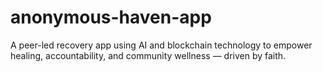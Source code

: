 # anonymous-haven-app
A peer-led recovery app using AI and blockchain technology to empower healing, accountability, and community wellness — driven by faith.
